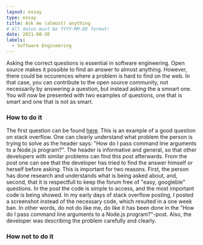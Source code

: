 ```yaml
---
layout: essay
type: essay
title: Ask me (almost) anything
# All dates must be YYYY-MM-DD format!
date: 2021-08-30
labels:
  - Software Engineering
---
```


Asking the correct questions is essential in software engineering. Open source makes it possible to find an answer to almost anything. However, there could be occurences where a problem is hard to find on the web. In that case, you can contribute to the open source community, not necessarily by answering a question, but instead asking the a smnart one. You will now be presented with two examples of questions, one that is smart and one that is not as smart. 

### How to do it

The first question can be found [here](https://stackoverflow.com/questions/4351521/how-do-i-pass-command-line-arguments-to-a-node-js-program). This is an example of a good question on stack overflow. One can clearly understand what problem the person is trying to solve as the header says: "How do I pass command line arguments to a Node.js program?". The header is informative and general, so that other developers with similar problems can find this post afterwards. From the post one can see that the developer has tried to find the answer himself or herself before asking. This is important for two reasons. First, the person has done research and understands what is being asked about, and, second, that it is respectfull to keep the forum free of "easy, googleble" questions. In the post the code is simple to access, and the most important code is being showed. In my early days of stack overflow posting, I posted a screenshot instead of the necessary code, which resulted in a one week ban. In other words, do not do like me, do like it has been done in the "How do I pass command line arguments to a Node.js program?"-post. Also, the developer was describing the problem carefully and clearly. 

### How not to do it
